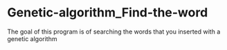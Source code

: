# Genetic-algorithm_Find-the-word
The goal of this program is of searching the words that you inserted with a genetic algorithm
